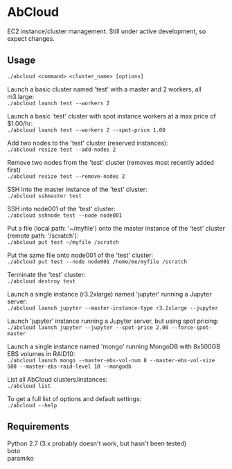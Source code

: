 AbCloud
==============

EC2 instance/cluster management. Still under active development, so expect changes.

Usage
--------  
`./abcloud <command> <cluster_name> [options]`  
  
Launch a basic cluster named 'test' with a master and 2 workers, all m3.large:  
`./abcloud launch test --workers 2`  
  
Launch a basic 'test' cluster with spot instance workers at a max price of $1.00/hr:  
`./abcloud launch test --workers 2 --spot-price 1.00`  
  
Add two nodes to the 'test' cluster (reserved instances):  
`./abcloud resize test --add-nodes 2`
  
Remove two nodes from the 'test' cluster (removes most recently added first)  
`./abcloud resize test --remove-nodes 2`  
  
SSH into the master instance of the 'test' cluster:  
`./abcloud sshmaster test`
  
SSH into node001 of the 'test' cluster:  
`./abcloud sshnode test --node node001`
  
Put a file (local path: '~/myfile') onto the master instance of the 'test' cluster (remote path: '/scratch'):  
`./abcloud put test ~/myfile /scratch`
  
Put the same file onto node001 of the 'test' cluster:  
`./abcloud put test --node node001 /home/me/myfile /scratch`
  
Terminate the 'test' cluster:  
`./abcloud destroy test`  
    
Launch a single instance (r3.2xlarge) named 'jupyter' running a Jupyter server:  
`./abcloud launch jupyter --master-instance-type r3.2xlarge --jupyter`  
  
Launch 'jupyter' instance running a Jupyter server, but using spot pricing:  
`./abcloud launch jupyter --jupyter --spot-price 2.00 --force-spot-master`  
  
Launch a single instance named 'mongo' running MongoDB with 8x500GB EBS volumes in RAID10:  
`./abcloud launch mongo --master-ebs-vol-num 8 --master-ebs-vol-size 500 --master-ebs-raid-level 10 --mongodb`  

List all AbCloud clusters/instances:  
`./abcloud list`
  
To get a full list of options and default settings:  
`./abcloud --help`


Requirements
-----------------

Python 2.7 (3.x probably doesn't work, but hasn't been tested)  
boto  
paramiko  
